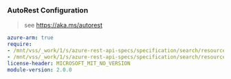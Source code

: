 ### AutoRest Configuration

> see https://aka.ms/autorest

``` yaml
azure-arm: true
require:
- /mnt/vss/_work/1/s/azure-rest-api-specs/specification/search/resource-manager/readme.md
- /mnt/vss/_work/1/s/azure-rest-api-specs/specification/search/resource-manager/readme.go.md
license-header: MICROSOFT_MIT_NO_VERSION
module-version: 2.0.0
```